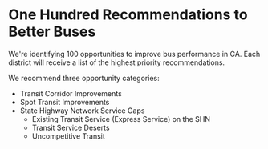 # One Hundred Recommendations to Better Buses

We're identifying 100 opportunities to improve bus performance in CA. Each district will receive a list of the highest priority recommendations. 

We recommend three opportunity categories: 
* Transit Corridor Improvements
* Spot Transit Improvements
* State Highway Network Service Gaps 
    * Existing Transit Service (Express Service) on the SHN
    * Transit Service Deserts
    * Uncompetitive Transit 